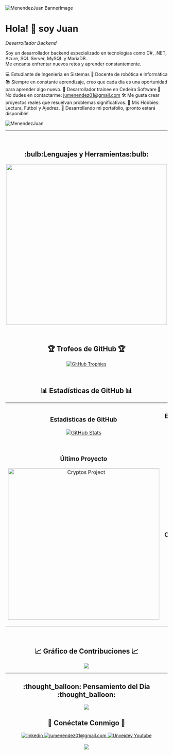 <!--Banner-->
![MenendezJuan BannerImage](https://github.com/MenendezJuan/MenendezJuan/assets/71657649/85c0500d-ab81-464e-9c71-be181daeba35)

<!--Header Name-->
# Hola! :wave:  soy Juan 
𝘋𝘦𝘴𝘢𝘳𝘳𝘰𝘭𝘭𝘢𝘥𝘰𝘳 𝘉𝘢𝘤𝘬𝘦𝘯𝘥
<br /> 

<!--Start Intro-->               
<p align="left">Soy un desarrollador backend especializado en tecnologías como C#, .NET, Azure, SQL Server, MySQL y MariaDB. <br/>Me encanta enfrentar nuevos retos y aprender constantemente. </p>

💻 Estudiante de Ingeniería en Sistemas
🤖 Docente de robótica e informática
📚 Siempre en constante aprendizaje, creo que cada día es una oportunidad para aprender algo nuevo.
🏢 Desarrollador trainee en Cedeira Software
📧 No dudes en contactarme: jumenendez01@gmail.com
🛠️ Me gusta crear proyectos reales que resuelvan problemas significativos.
📖 Mis Hobbies: Lectura, Fútbol y Ajedrez.
👾 Desarrollando mi portafolio, ¡pronto estará disponible!
<!--End Intro-->

<!--Profile Count Badge-->
<p align="left">
  <img src="https://komarev.com/ghpvc/?username=MenendezJuan&label=Profile%20views&color=blue&style=for-the-badge&logo=star" alt="MenendezJuan" style="padding-right:20px;" />
</p>

---
<br />

<!--Languages and Tools Section-->       
<h2 align="center">:bulb:Lenguajes y Herramientas:bulb:</h2> 
<p align="center">
<img width="500px"  src="https://skillicons.dev/icons?i=cs,js,html,css,angular,azure,dotnet,git,github,mysql,visualstudio,postman&perline=6"  />
</p>
<br />


<!--Trophies Section-->   
<h2 align="center">🏆 Trofeos de GitHub 🏆</h2>
<p align="center">
  <a href="https://github.com/MenendezJuan/github-profile-trophy">
    <img src="https://github-profile-trophy.vercel.app/?username=MenendezJuan&row=2&column=6&margin-w=20&margin-h=20" alt="GitHub Trophies">
  </a>
</p>
<br />

<!--Github stats Table--> 
<h2 align="center">📊 Estadísticas de GitHub 📊</h2>

<table width="100%">
  <tr>
    <td width="50%">
      <h3 align="center"><strong>Estadísticas de GitHub</strong></h3>
      <p align="center">
        <a href="https://github.com/MenendezJuan">
          <img align="center" src="https://github-readme-stats.vercel.app/api?username=MenendezJuan&count_private=true&show_icons=true&theme=nightowl" alt="GitHub Stats" />
        </a>
      </p>
    </td>
    <td width="50%">
      <h3 align="center"><strong>Estadísticas de Racha</strong></h3>
      <p align="center">
        <a href="https://github.com/MenendezJuan">
          <img align="center" src="https://streak-stats.demolab.com?user=MenendezJuan&theme=nightowl" alt="Streak Stats" />
        </a>
      </p>
    </td>
  </tr>
  <tr>
    <td width="50%">
      <h3 align="center"><strong>Último Proyecto</strong></h3>
      <p align="center">
        <a href="https://github.com/MenendezJuan/Solix.Booking">
          <img align="center" width="470" src="https://github-readme-stats.vercel.app/api/pin/?username=MenendezJuan&repo=solix.booking&theme=nightowl&show_owner=true" alt="Cryptos Project" />
        </a>
      </p>
    </td>
    <td width="50%">
      <h3 align="center"><strong>Principales Contribuciones</strong></h3>
      <p align="center">
        <a href="https://github.com/MenendezJuan">
          <img align="center" src="https://github-contributor-stats.vercel.app/api?username=MenendezJuan&limit=3&theme=nightowl&show_owner=true&combine_all_yearly_contributions=true" alt="Top Repo" />
        </a>
      </p>
    </td>
  </tr>
</table>
<br />

<!--Contribution Graph-->
<h2 align="center">📈 Gráfico de Contribuciones 📈</h2>
<div align="center">
    <img src="https://github-readme-activity-graph.vercel.app/graph?username=MenendezJuan&bg_color=011627&color=79d3c3&line=c792ea&point=ffeb95&area=true&hide_border=false" border-radius="15">
</div>

---

<!--Dynamic Quote card updated everyday at 12 PM--> 
<h2 align="center">:thought_balloon: Pensamiento del Día :thought_balloon:</h2>

<!--STARTS_HERE_QUOTE_CARD-->
<p align="center">
    <img src="https://readme-daily-quotes.vercel.app/api?theme=algolia&category=programming&font=delius">
</p>
<!--ENDS_HERE_QUOTE_CARD-->


<!--Contact Section--> 

<h2 align="center">🤝 Conéctate Conmigo 🤝 </h2>
<div align="center">
 <a href="https://www.linkedin.com/in/juancruzmen%C3%A9ndez/" target="_blank">
<img src=https://img.shields.io/badge/linkedin-%231E77B5.svg?&style=for-the-badge&logo=linkedin&logoColor=white alt=linkedin style="margin-bottom: 5px;" />
</a>
  
<a href="mailto:jumenendez01@gmail.com" target="_blank">
<img src="https://img.shields.io/badge/Gmail-D14836?style=for-the-badge&logo=gmail&logoColor=white" alt=jumenendez01@gmail.com mail style="margin-bottom: 5px;" />
</a>

<a href="https://www.youtube.com/@Unveidev" target="_blank">
<img src="https://img.shields.io/badge/YouTube-FF0000?style=for-the-badge&logo=youtube&logoColor=white" alt="Unveidev Youtube" style="margin-bottom: 5px;" />
</a>
</div>

<!--Footer--> 
<p align="center">
  <img src="https://capsule-render.vercel.app/api?type=waving&color=gradient&height=65&section=footer"/>
</p>
